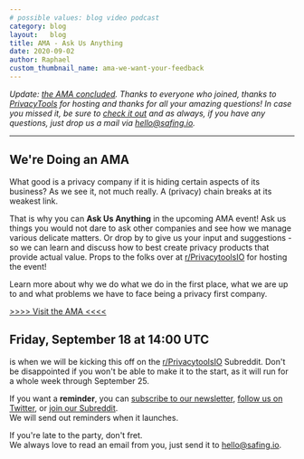 ```yaml
---
# possible values: blog video podcast
category: blog
layout:   blog
title: AMA - Ask Us Anything
date: 2020-09-02
author: Raphael
custom_thumbnail_name: ama-we-want-your-feedback
---
```


_Update: [the AMA concluded](https://www.reddit.com/r/privacytoolsIO/comments/iv6mca/we_are_safing_a_forprivacy_counterculture_company/). Thanks to everyone who joined, thanks to [PrivacyTools](https://privacytools.io) for hosting and thanks for all your amazing questions! In case you missed it, be sure to [check it out](https://www.reddit.com/r/privacytoolsIO/comments/iv6mca/we_are_safing_a_forprivacy_counterculture_company/) and as always, if you have any questions, just drop us a mail via [hello@safing.io](mailto:hello@safing.io)._

---

## We're Doing an AMA

What good is a privacy company if it is hiding certain aspects of its business? As we see it, not much really. A (privacy) chain breaks at its weakest link.

That is why you can **Ask Us Anything** in the upcoming AMA event! Ask us things you would not dare to ask other companies and see how we manage various delicate matters. Or drop by to give us your input and suggestions - so we can learn and discuss how to best create privacy products that provide actual value. Props to the folks over at [r/PrivacytoolsIO](https://www.reddit.com/r/privacytoolsIO/) for hosting the event!

Learn more about why we do what we do in the first place, what we are up to and what problems we have to face being a privacy first company.

[>>>> Visit the AMA <<<<](https://www.reddit.com/r/privacytoolsIO/comments/iv6mca/we_are_safing_a_forprivacy_counterculture_company/)

## Friday, September 18 at 14:00 UTC

is when we will be kicking this off on the [r/PrivacytoolsIO](https://www.reddit.com/r/privacytoolsIO/) Subreddit. Don't be disappointed if you won't be able to make it to the start, as it will run for a whole week through September 25.

If you want a __reminder__, you can [subscribe to our newsletter](#newsletter), [follow us on Twitter](https://twitter.com/SafingIO), or [join our Subreddit](https://www.reddit.com/r/safing/).  
We will send out reminders when it launches.

If you're late to the party, don't fret.  
We always love to read an email from you, just send it to [hello@safing.io](mailto:hello@safing.io).

